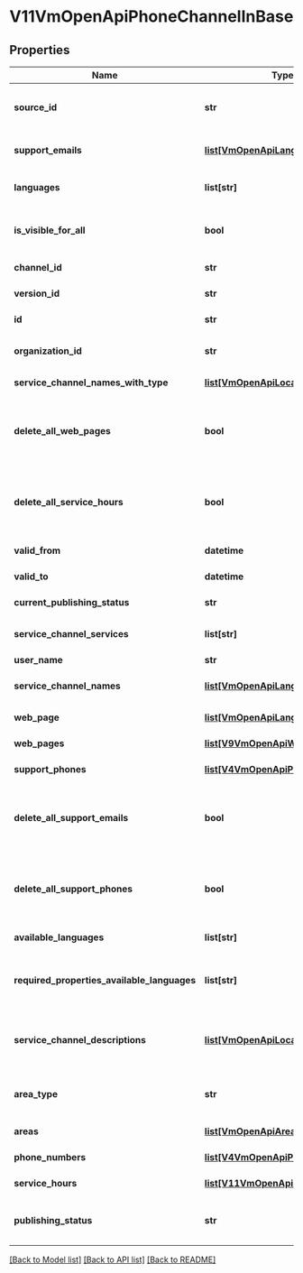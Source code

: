 # V11VmOpenApiPhoneChannelInBase

## Properties
Name | Type | Description | Notes
------------ | ------------- | ------------- | -------------
**source_id** | **str** | External system identifier for this service channel. User needs to be logged in to be able to get/set value. | [optional] 
**support_emails** | [**list[VmOpenApiLanguageItem]**](VmOpenApiLanguageItem.md) | List of support email addresses for the service channel. (Max.Length: 100). | [optional] 
**languages** | **list[str]** | List of languages the service channel is available in (two letter language code). | [optional] 
**is_visible_for_all** | **bool** | Indicates if channel can be used (referenced within services) by other users from other organizations. | [optional] 
**channel_id** | **str** | Gets or sets the special channel identifier. | [optional] 
**version_id** | **str** | The identifier for current version. | [optional] 
**id** | **str** | PTV identifier for the service channel. | [optional] 
**organization_id** | **str** | PTV organization identifier for organization responsible for this service channel. | [optional] 
**service_channel_names_with_type** | [**list[VmOpenApiLocalizedListItem]**](VmOpenApiLocalizedListItem.md) | Localized list of service channel names. | [optional] 
**delete_all_web_pages** | **bool** | Set to true to delete all existing web pages for the service channel. The WebPages collection should be empty when this property is set to true. | [optional] 
**delete_all_service_hours** | **bool** | Set to true to delete all existing service hours for the service channel. The ServiceHours collection should be empty when this property is set to true. | [optional] 
**valid_from** | **datetime** | Date when item should be published. | [optional] 
**valid_to** | **datetime** | Date when item should be archived. | [optional] 
**current_publishing_status** | **str** | Current version publishing status. | [optional] 
**service_channel_services** | **list[str]** | Internal property for adding service relations for a service channel. | [optional] 
**user_name** | **str** | User name. | [optional] 
**service_channel_names** | [**list[VmOpenApiLanguageItem]**](VmOpenApiLanguageItem.md) | Localized list of service channel names. (Max.Length: 100). | [optional] 
**web_page** | [**list[VmOpenApiLanguageItem]**](VmOpenApiLanguageItem.md) | List of localized urls. (Max.Length: 500). | [optional] 
**web_pages** | [**list[V9VmOpenApiWebPage]**](V9VmOpenApiWebPage.md) | List of service channel web pages. | [optional] 
**support_phones** | [**list[V4VmOpenApiPhone]**](V4VmOpenApiPhone.md) | List of support phone numbers for the service channel. | [optional] 
**delete_all_support_emails** | **bool** | Set to true to delete all existing support email addresses for the service channel. The SupportEmails collection should be empty when this property is set to true. | [optional] 
**delete_all_support_phones** | **bool** | Set to true to delete all existing support phone numbers for the service channel. The SupportPhones collection should be empty when this property is set to true. | [optional] 
**available_languages** | **list[str]** | Gets or sets available languages | [optional] 
**required_properties_available_languages** | **list[str]** | Internal property to check the languages within required lists: ServiceChannelNames, ServiceChannelDescriptions  and PhoneNumbers lists. | [optional] 
**service_channel_descriptions** | [**list[VmOpenApiLocalizedListItem]**](VmOpenApiLocalizedListItem.md) | List of localized service channel descriptions. Possible type values are: Description, Summary. (Max.Length: 150 Summary). | [optional] 
**area_type** | **str** | Area type. Possible values are: Nationwide, NationwideExceptAlandIslands or LimitedType. | [optional] 
**areas** | [**list[VmOpenApiAreaIn]**](VmOpenApiAreaIn.md) | List of areas. List can contain different types of areas. | [optional] 
**phone_numbers** | [**list[V4VmOpenApiPhoneWithType]**](V4VmOpenApiPhoneWithType.md) | List of support phone numbers for the service channel. | [optional] 
**service_hours** | [**list[V11VmOpenApiServiceHour]**](V11VmOpenApiServiceHour.md) | List of service channel service hours. | [optional] 
**publishing_status** | **str** | Service channel publishing status. Values: Draft, Published, Deleted or Modified. | 

[[Back to Model list]](../README.md#documentation-for-models) [[Back to API list]](../README.md#documentation-for-api-endpoints) [[Back to README]](../README.md)

